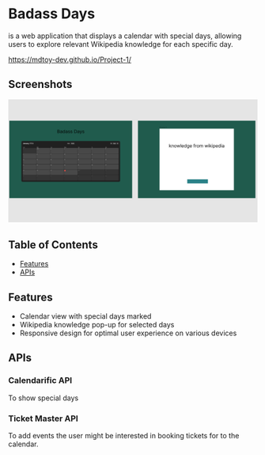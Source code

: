 # Badass Days
is a web application that displays a calendar with special days, allowing users to explore relevant Wikipedia knowledge for each specific day.

https://mdtoy-dev.github.io/Project-1/

## Screenshots
![wireframe](./assets/images/wireframe.png)

## Table of Contents
- [Features](#features)
- [APIs](#apis)

## Features
- Calendar view with special days marked
- Wikipedia knowledge pop-up for selected days
- Responsive design for optimal user experience on various devices

## APIs
### Calendarific API
To show special days

### Ticket Master API
To add events the user might be interested in booking tickets for to the calendar.